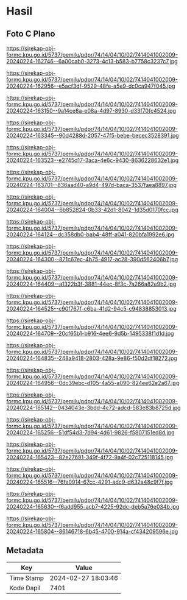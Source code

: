 # Hasil

## Foto C Plano

https://sirekap-obj-formc.kpu.go.id/5737/pemilu/pdpr/74/14/04/10/02/7414041002009-20240224-162746--6a00cab0-3273-4c13-b583-b7758c3237c7.jpg

https://sirekap-obj-formc.kpu.go.id/5737/pemilu/pdpr/74/14/04/10/02/7414041002009-20240224-162956--e5acf3df-9529-48fe-a5e9-dc0ca947f045.jpg

https://sirekap-obj-formc.kpu.go.id/5737/pemilu/pdpr/74/14/04/10/02/7414041002009-20240224-163150--9a14ce8a-e08a-4d97-8930-d33f70fc4524.jpg

https://sirekap-obj-formc.kpu.go.id/5737/pemilu/pdpr/74/14/04/10/02/7414041002009-20240224-163345--90d4288d-2057-47f5-bebe-becec3528391.jpg

https://sirekap-obj-formc.kpu.go.id/5737/pemilu/pdpr/74/14/04/10/02/7414041002009-20240224-163523--e2745d17-3aca-4e6c-9430-8636228632e1.jpg

https://sirekap-obj-formc.kpu.go.id/5737/pemilu/pdpr/74/14/04/10/02/7414041002009-20240224-163701--836aad40-a9d4-497d-baca-3537faea8897.jpg

https://sirekap-obj-formc.kpu.go.id/5737/pemilu/pdpr/74/14/04/10/02/7414041002009-20240224-164004--6b852824-0b33-42d1-8042-1d35d0170fcc.jpg

https://sirekap-obj-formc.kpu.go.id/5737/pemilu/pdpr/74/14/04/10/02/7414041002009-20240224-164124--dc358db0-bab4-48ff-a041-820bfa1992e6.jpg

https://sirekap-obj-formc.kpu.go.id/5737/pemilu/pdpr/74/14/04/10/02/7414041002009-20240224-164300--871c67ec-4b75-4917-ac28-390d562406b7.jpg

https://sirekap-obj-formc.kpu.go.id/5737/pemilu/pdpr/74/14/04/10/02/7414041002009-20240224-164409--a1322b3f-3881-44ec-8f3c-7a266a82e9b2.jpg

https://sirekap-obj-formc.kpu.go.id/5737/pemilu/pdpr/74/14/04/10/02/7414041002009-20240224-164525--c90f767f-c6ba-41d2-94c5-c94838853013.jpg

https://sirekap-obj-formc.kpu.go.id/5737/pemilu/pdpr/74/14/04/10/02/7414041002009-20240224-164709--20cf65b1-b916-4ee6-9d5b-1495338f1d1d.jpg

https://sirekap-obj-formc.kpu.go.id/5737/pemilu/pdpr/74/14/04/10/02/7414041002009-20240224-164835--248a9418-2803-428a-9e86-f50d2df18272.jpg

https://sirekap-obj-formc.kpu.go.id/5737/pemilu/pdpr/74/14/04/10/02/7414041002009-20240224-164956--0dc39ebc-d105-4a55-a090-824ee62e2a67.jpg

https://sirekap-obj-formc.kpu.go.id/5737/pemilu/pdpr/74/14/04/10/02/7414041002009-20240224-165142--0434043e-3bdd-4c72-adcd-583e83b8725d.jpg

https://sirekap-obj-formc.kpu.go.id/5737/pemilu/pdpr/74/14/04/10/02/7414041002009-20240224-165256--51df54d3-7d94-4d61-9826-f5807151ed8d.jpg

https://sirekap-obj-formc.kpu.go.id/5737/pemilu/pdpr/74/14/04/10/02/7414041002009-20240224-165423--82e27691-349f-4f72-9a4f-02c725118145.jpg

https://sirekap-obj-formc.kpu.go.id/5737/pemilu/pdpr/74/14/04/10/02/7414041002009-20240224-165516--76fe0914-67cc-4291-adc9-d632a48c9f7f.jpg

https://sirekap-obj-formc.kpu.go.id/5737/pemilu/pdpr/74/14/04/10/02/7414041002009-20240224-165630--f6add955-acb7-4225-92dc-deb5a76e034b.jpg

https://sirekap-obj-formc.kpu.go.id/5737/pemilu/pdpr/74/14/04/10/02/7414041002009-20240224-165804--86146718-6b45-4700-914a-cf434209596e.jpg


## Metadata

| Key        | Value               |
| ---------- | ------------------- |
| Time Stamp | 2024-02-27 18:03:46 |
| Kode Dapil | 7401                |



